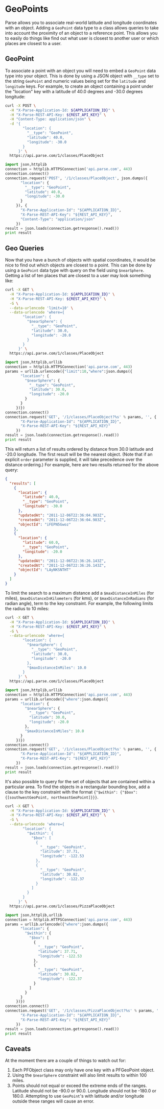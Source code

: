 # GeoPoints

Parse allows you to associate real-world latitude and longitude coordinates with an object.  Adding a `GeoPoint` data type to a class allows queries to take into account the proximity of an object to a reference point.  This allows you to easily do things like find out what user is closest to another user or which places are closest to a user.

## GeoPoint

To associate a point with an object you will need to embed a `GeoPoint` data type into your object.  This is done by using a JSON object with `__type` set to the string `GeoPoint` and numeric values being set for the `latitude` and `longitude` keys.  For example, to create an object containing a point under the "location" key with a latitude of 40.0 degrees and -30.0 degrees longitude:

```bash
curl -X POST \
  -H "X-Parse-Application-Id: ${APPLICATION_ID}" \
  -H "X-Parse-REST-API-Key: ${REST_API_KEY}" \
  -H "Content-Type: application/json" \
  -d '{
        "location": {
          "__type": "GeoPoint",
          "latitude": 40.0,
          "longitude": -30.0
        }
      }' \
  https://api.parse.com/1/classes/PlaceObject
```
```python
import json,httplib
connection = httplib.HTTPSConnection('api.parse.com', 443)
connection.connect()
connection.request('POST', '/1/classes/PlaceObject', json.dumps({
       "location": {
         "__type": "GeoPoint",
         "latitude": 40.0,
         "longitude": -30.0
       }
     }), {
       "X-Parse-Application-Id": "${APPLICATION_ID}",
       "X-Parse-REST-API-Key": "${REST_API_KEY}",
       "Content-Type": "application/json"
     })
result = json.loads(connection.getresponse().read())
print result
```

## Geo Queries

Now that you have a bunch of objects with spatial coordinates, it would be nice to find out which objects are closest to a point.  This can be done by using a `GeoPoint` data type with query on the field using `$nearSphere`.  Getting a list of ten places that are closest to a user may look something like:

```bash
curl -X GET \
  -H "X-Parse-Application-Id: ${APPLICATION_ID}" \
  -H "X-Parse-REST-API-Key: ${REST_API_KEY}" \
  -G \
  --data-urlencode 'limit=10' \
  --data-urlencode 'where={
        "location": {
          "$nearSphere": {
            "__type": "GeoPoint",
            "latitude": 30.0,
            "longitude": -20.0
          }
        }
      }' \
  https://api.parse.com/1/classes/PlaceObject
```
```python
import json,httplib,urllib
connection = httplib.HTTPSConnection('api.parse.com', 443)
params = urllib.urlencode({"limit":10,"where":json.dumps({
       "location": {
         "$nearSphere": {
           "__type": "GeoPoint",
           "latitude": 30.0,
           "longitude": -20.0
         }
       }
     })})
connection.connect()
connection.request('GET', '/1/classes/PlaceObject?%s' % params, '', {
       "X-Parse-Application-Id": "${APPLICATION_ID}",
       "X-Parse-REST-API-Key": "${REST_API_KEY}"
     })
result = json.loads(connection.getresponse().read())
print result
```

This will return a list of results ordered by distance from 30.0 latitude and -20.0 longitude. The first result will be the nearest object. (Note that if an explicit `order` parameter is supplied, it will take precedence over the distance ordering.) For example, here are two results returned for the above query: 

```json
{
  "results": [
    {
      "location": {
        "latitude": 40.0,
        "__type": "GeoPoint",
        "longitude": -30.0
      },
      "updatedAt": "2011-12-06T22:36:04.983Z",
      "createdAt": "2011-12-06T22:36:04.983Z",
      "objectId": "iFEPN5Gwoz"
    },
    {
      "location": {
        "latitude": 60.0,
        "__type": "GeoPoint",
        "longitude": -20.0
      },
      "updatedAt": "2011-12-06T22:36:26.143Z",
      "createdAt": "2011-12-06T22:36:26.143Z",
      "objectId": "LAyNKSNTHT"
    }
  ]
}
```

To limit the search to a maximum distance add a `$maxDistanceInMiles` (for miles), `$maxDistanceInKilometers` (for kms), or `$maxDistanceInRadians` (for radian angle), term to the key constraint.  For example, the following limits the radius to 10 miles:

```bash
curl -X GET \
  -H "X-Parse-Application-Id: ${APPLICATION_ID}" \
  -H "X-Parse-REST-API-Key: ${REST_API_KEY}" \
  -G \
  --data-urlencode 'where={
        "location": {
          "$nearSphere": {
            "__type": "GeoPoint",
            "latitude": 30.0,
            "longitude": -20.0
          },
          "$maxDistanceInMiles": 10.0
        }
      }' \
  https://api.parse.com/1/classes/PlaceObject
```
```python
import json,httplib,urllib
connection = httplib.HTTPSConnection('api.parse.com', 443)
params = urllib.urlencode({"where":json.dumps({
       "location": {
         "$nearSphere": {
           "__type": "GeoPoint",
           "latitude": 30.0,
           "longitude": -20.0
         },
         "$maxDistanceInMiles": 10.0
       }
     })})
connection.connect()
connection.request('GET', '/1/classes/PlaceObject?%s' % params, '', {
       "X-Parse-Application-Id": "${APPLICATION_ID}",
       "X-Parse-REST-API-Key": "${REST_API_KEY}"
     })
result = json.loads(connection.getresponse().read())
print result
```

It's also possible to query for the set of objects that are contained within a particular area.  To find the objects in a rectangular bounding box, add a clause to the key constraint with the format `{"$within": {"$box": {[southwestGeoPoint, northeastGeoPoint]}}}`.

```bash
curl -X GET \
  -H "X-Parse-Application-Id: ${APPLICATION_ID}" \
  -H "X-Parse-REST-API-Key: ${REST_API_KEY}" \
  -G \
  --data-urlencode 'where={
        "location": {
          "$within": {
            "$box": [
              {
                "__type": "GeoPoint",
                "latitude": 37.71,
                "longitude": -122.53
              },
              {
                "__type": "GeoPoint",
                "latitude": 30.82,
                "longitude": -122.37
              }
            ]
          }
        }
      }' \
  https://api.parse.com/1/classes/PizzaPlaceObject
```
```python
import json,httplib,urllib
connection = httplib.HTTPSConnection('api.parse.com', 443)
params = urllib.urlencode({"where":json.dumps({
       "location": {
         "$within": {
           "$box": [
             {
               "__type": "GeoPoint",
               "latitude": 37.71,
               "longitude": -122.53
             },
             {
               "__type": "GeoPoint",
               "latitude": 30.82,
               "longitude": -122.37
             }
           ]
         }
       }
     })})
connection.connect()
connection.request('GET', '/1/classes/PizzaPlaceObject?%s' % params, '', {
       "X-Parse-Application-Id": "${APPLICATION_ID}",
       "X-Parse-REST-API-Key": "${REST_API_KEY}"
     })
result = json.loads(connection.getresponse().read())
print result
```

## Caveats

At the moment there are a couple of things to watch out for:

1.  Each PFObject class may only have one key with a PFGeoPoint object.
2.  Using the `$nearSphere` constraint will also limit results to within 100 miles.
3.  Points should not equal or exceed the extreme ends of the ranges.  Latitude should not be -90.0 or 90.0.  Longitude should not be -180.0 or 180.0.  Attempting to use `GeoPoint`'s with latitude and/or longitude outside these ranges will cause an error.
